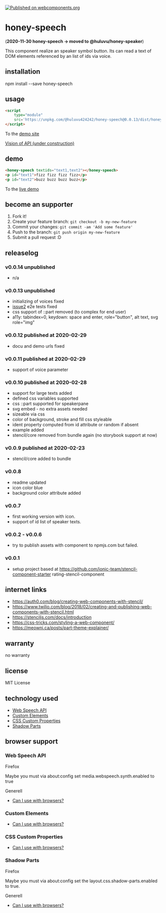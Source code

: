 [![Published on webcomponents.org](https://img.shields.io/badge/webcomponents.org-published-blue.svg)](https://www.webcomponents.org/element/@huluvu424242/honey-speech)

# honey-speech 
(**2020-11-30 honey-speech -> moved to @huluvu/honey-speaker**) 

This component realize an speaker symbol button. Its can read a text of
DOM elements referenced by an list of ids via voice.

## installation

npm install --save honey-speech

## usage

```html
<script 
    type="module" 
    src='https://unpkg.com/@huluvu424242/honey-speech@0.0.13/dist/honey-speech/honey-speech.js'>
</script>
```
To the [demo site](https://huluvu424242.github.io/honey-speech/index.html)

[Vision of API (under construction)](src/components/honey-speech/readme.md)

## demo

<!--
```
<custom-element-demo>
  <template>
    <link rel="import" href="docs/index.html">
    <next-code-block></next-code-block>
  </template>
</custom-element-demo>
```
-->
```html
<honey-speech textids="text1,text2"></honey-speech>
<p id="text1">fizz fizz fizz fizz</p>
<p id="text2">buzz buzz buzz buzz</p>
```
To the [live demo](https://huluvu424242.github.io/honey-speech/index.html)

## become an supporter

1. Fork it!
2. Create your feature branch: `git checkout -b my-new-feature`
3. Commit your changes: `git commit -am 'Add some feature'`
4. Push to the branch: `git push origin my-new-feature`
5. Submit a pull request :D

## releaselog

### v0.0.14 unpublished

* n/a

### v0.0.13 unpublished

* initializing of voices fixed
* [issue2](https://github.com/Huluvu424242/honey-speech/issues/2) e2e tests fixed
* css support of ::part removed (to complex for end user)
* a11y: tabindex=0, keydown: space and enter, role="button", alt text, svg role="img"

### v0.0.12 published at 2020-02-29

* docu and demo urls fixed

### v0.0.11 published at 2020-02-29

* support of voice parameter

### v0.0.10 published at 2020-02-28

* support for large texts added
* defined css variables supported
* css ::part supported for speakerpane 
* svg embed - no extra assets needed
* sizeable via css
* color of background, stroke and fill css styleable 
* ident property computed from id attribute or random if absent 
* example added
* stencil/core removed from bundle again (no storybook support at now)
 
### v0.0.9 published at 2020-02-23

* stencil/core added to bundle

### v0.0.8

* readme updated
* icon color blue
* background color attribute added

### v0.0.7

* first working version with icon.
* support of id list of speaker texts.

### v0.0.2 - v0.0.6 

* try to publish assets with component to npmjs.com but failed.

### v0.0.1

* setup project based at https://github.com/ionic-team/stencil-component-starter rating-stencil-component

## internet links

* https://auth0.com/blog/creating-web-components-with-stencil/
* https://www.twilio.com/blog/2018/02/creating-and-publishing-web-components-with-stencil.html
* https://stenciljs.com/docs/introduction
* https://css-tricks.com/styling-a-web-component/
* https://meowni.ca/posts/part-theme-explainer/


## warranty

no warranty

## license

MIT License

## technology used

* [Web Speech API](https://developer.mozilla.org/en-US/docs/Web/API/Web_Speech_API)
* [Custom Elements](https://developer.mozilla.org/en-US/docs/Web/API/Window/customElements)
* [CSS Custom Properties](https://developer.mozilla.org/en-US/docs/Web/CSS/Using_CSS_custom_properties)
* [Shadow Parts](https://developer.mozilla.org/de/docs/Web/CSS/::part)


## browser support

### Web Speech API

Firefox

Maybe you must via about:config set media.webspeech.synth.enabled to true 

Generell

* [Can I use with browsers?](https://caniuse.com/#feat=speech-synthesis)

### Custom Elements

* [Can I use with browsers?](https://caniuse.com/#feat=mdn-api_window_customelements)

### CSS Custom Properties

* [Can I use with browsers?](https://caniuse.com/#search=css%20custom%20properties)

### Shadow Parts

Firefox

Maybe you must via about:config set the layout.css.shadow-parts.enabled to true.

Generell 

* [Can I use with browsers?](https://caniuse.com/#feat=mdn-css_selectors_part)
